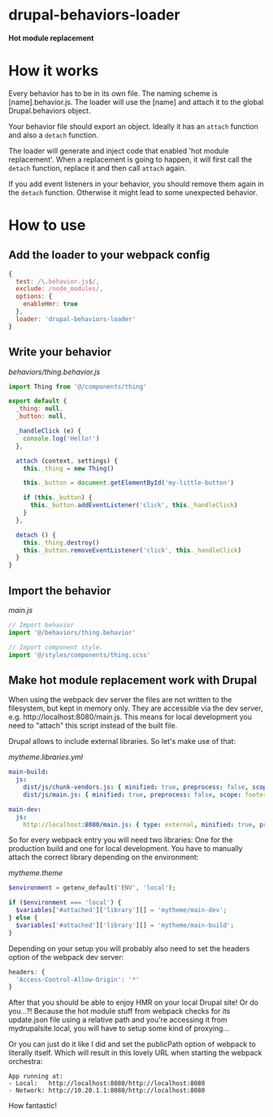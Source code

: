 # drupal-behaviors-loader
#### Hot module replacement

# How it works
Every behavior has to be in its own file. The naming scheme is [name].behavior.js.
The loader will use the [name] and attach it to the global Drupal.behaviors object.

Your behavior file should export an object. Ideally it has an `attach` function and also
a `detach` function.

The loader will generate and inject code that enabled 'hot module replacement'. When a
replacement is going to happen, it will first call the `detach` function, replace it
and then call `attach` again.

If you add event listeners in your behavior, you should remove them again in the `detach`
function. Otherwise it might lead to some unexpected behavior.

# How to use
## Add the loader to your webpack config
```javascript
{
  test: /\.behavior.js$/,
  exclude: /node_modules/,
  options: {
    enableHmr: true
  },
  loader: 'drupal-behaviors-loader'
}
```

## Write your behavior
*behaviors/thing.behavior.js*
```javascript
import Thing from '@/components/thing'

export default {
  _thing: null,
  _button: null,

  _handleClick (e) {
    console.log('Hello!')
  },

  attach (context, settings) {
    this._thing = new Thing()

    this._button = document.getElementById('my-little-button')

    if (this._button) {
      this._button.addEventListener('click', this._handleClick)
    }
  },

  detach () {
    this._thing.destroy()
    this._button.removeEventListener('click', this._handleClick)
  }
}
```

## Import the behavior
*main.js*
```javascript
// Import behavior
import '@/behaviors/thing.behavior'

// Import component style.
import '@/styles/components/thing.scss'
```

## Make hot module replacement work with Drupal
When using the webpack dev server the files are not written to the filesystem, but kept in
memory only. They are accessible via the dev server, e.g. http://localhost:8080/main.js.
This means for local development you need to "attach" this script instead of the built file.

Drupal allows to include external libraries. So let's make use of that:

*mytheme.libraries.yml*
```yaml
main-build:
  js:
    dist/js/chunk-vendors.js: { minified: true, preprocess: false, scope: footer }
    dist/js/main.js: { minified: true, preprocess: false, scope: footer }

main-dev:
  js:
    http://localhost:8080/main.js: { type: external, minified: true, preprocess: false }
```

So for every webpack entry you will need two libraries: One for the production build and one
for local development. You have to manually attach the correct library depending on the
environment:

*mytheme.theme*
```php
$environment = getenv_default('ENV', 'local');

if ($environment === 'local') {
  $variables['#attached']['library'][] = 'mytheme/main-dev';
} else {
  $variables['#attached']['library'][] = 'mytheme/main-build';
}
```

Depending on your setup you will probably also need to set the headers option of the
webpack dev server:
```javascript
headers: {
  'Access-Control-Allow-Origin': '*'
}
```

After that you should be able to enjoy HMR on your local Drupal site! Or do you...?!
Because the hot module stuff from webpack checks for its update.json file using a
relative path and you're accessing it from mydrupalsite.local, you will have to setup
some kind of proxying...

Or you can just do it like I did and set the publicPath option of webpack to literally
itself. Which will result in this lovely URL when starting the webpack orchestra:

```
App running at:
- Local:   http://localhost:8080/http://localhost:8080
- Network: http://10.20.1.1:8080/http://localhost:8080
```

How fantastic!